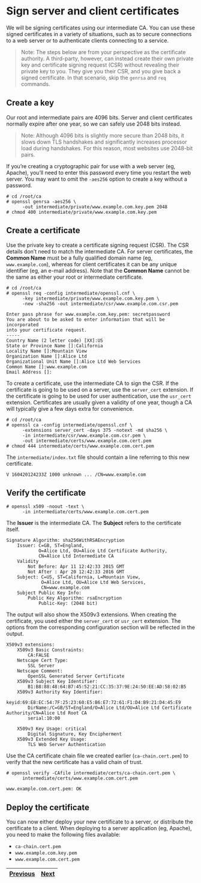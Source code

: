 # Sign server and client certificates
We will be signing certificates using our intermediate CA. You can use these signed certificates in a variety of situations, such as to secure connections to a web server or to authenticate clients connecting to a service.
> Note: The steps below are from your perspective as the certificate authority. A third-party, however, can instead create their own private key and certificate signing request (CSR) without revealing their private key to you. They give you their CSR, and you give back a signed certificate. In that scenario, skip the `genrsa` and `req` commands.

## Create a key
Our root and intermediate pairs are 4096 bits. Server and client certificates normally expire after one year, so we can safely use 2048 bits instead.
> Note: Although 4096 bits is slightly more secure than 2048 bits, it slows down TLS handshakes and significantly increases processor load during handshakes. For this reason, most websites use 2048-bit pairs.

If you’re creating a cryptographic pair for use with a web server (eg, Apache), you’ll need to enter this password every time you restart the web server. You may want to omit the `-aes256` option to create a key without a password.
```
# cd /root/ca
# openssl genrsa -aes256 \
      -out intermediate/private/www.example.com.key.pem 2048
# chmod 400 intermediate/private/www.example.com.key.pem
```

## Create a certificate
Use the private key to create a certificate signing request (CSR). The CSR details don’t need to match the intermediate CA. For server certificates, the **Common Name** must be a fully qualified domain name (eg, `www.example.com`), whereas for client certificates it can be any unique identifier (eg, an e-mail address). Note that the **Common Name** cannot be the same as either your root or intermediate certificate.
```
# cd /root/ca
# openssl req -config intermediate/openssl.cnf \
      -key intermediate/private/www.example.com.key.pem \
      -new -sha256 -out intermediate/csr/www.example.com.csr.pem

Enter pass phrase for www.example.com.key.pem: secretpassword
You are about to be asked to enter information that will be incorporated
into your certificate request.
-----
Country Name (2 letter code) [XX]:US
State or Province Name []:California
Locality Name []:Mountain View
Organization Name []:Alice Ltd
Organizational Unit Name []:Alice Ltd Web Services
Common Name []:www.example.com
Email Address []:
```

To create a certificate, use the intermediate CA to sign the CSR. If the certificate is going to be used on a server, use the `server_cert` extension. If the certificate is going to be used for user authentication, use the `usr_cert` extension. Certificates are usually given a validity of one year, though a CA will typically give a few days extra for convenience.
```
# cd /root/ca
# openssl ca -config intermediate/openssl.cnf \
      -extensions server_cert -days 375 -notext -md sha256 \
      -in intermediate/csr/www.example.com.csr.pem \
      -out intermediate/certs/www.example.com.cert.pem
# chmod 444 intermediate/certs/www.example.com.cert.pem
```

The `intermediate/index.txt` file should contain a line referring to this new certificate.
```
V 160420124233Z 1000 unknown ... /CN=www.example.com
```

## Verify the certificate
```
# openssl x509 -noout -text \
      -in intermediate/certs/www.example.com.cert.pem
```

The **Issuer** is the intermediate CA. The **Subject** refers to the certificate itself.
```
Signature Algorithm: sha256WithRSAEncryption
    Issuer: C=GB, ST=England,
            O=Alice Ltd, OU=Alice Ltd Certificate Authority,
            CN=Alice Ltd Intermediate CA
    Validity
        Not Before: Apr 11 12:42:33 2015 GMT
        Not After : Apr 20 12:42:33 2016 GMT
    Subject: C=US, ST=California, L=Mountain View,
             O=Alice Ltd, OU=Alice Ltd Web Services,
             CN=www.example.com
    Subject Public Key Info:
        Public Key Algorithm: rsaEncryption
            Public-Key: (2048 bit)
```

The output will also show the X509v3 extensions. When creating the certificate, you used either the `server_cert` or `usr_cert` extension. The options from the corresponding configuration section will be reflected in the output.
```
X509v3 extensions:
    X509v3 Basic Constraints:
        CA:FALSE
    Netscape Cert Type:
        SSL Server
    Netscape Comment:
        OpenSSL Generated Server Certificate
    X509v3 Subject Key Identifier:
        B1:B8:88:48:64:B7:45:52:21:CC:35:37:9E:24:50:EE:AD:58:02:B5
    X509v3 Authority Key Identifier:
        keyid:69:E8:EC:54:7F:25:23:60:E5:B6:E7:72:61:F1:D4:B9:21:D4:45:E9
        DirName:/C=GB/ST=England/O=Alice Ltd/OU=Alice Ltd Certificate Authority/CN=Alice Ltd Root CA
        serial:10:00

    X509v3 Key Usage: critical
        Digital Signature, Key Encipherment
    X509v3 Extended Key Usage:
        TLS Web Server Authentication
```

Use the CA certificate chain file we created earlier (`ca-chain.cert.pem`) to verify that the new certificate has a valid chain of trust.
```
# openssl verify -CAfile intermediate/certs/ca-chain.cert.pem \
      intermediate/certs/www.example.com.cert.pem

www.example.com.cert.pem: OK
```

## Deploy the certificate
You can now either deploy your new certificate to a server, or distribute the certificate to a client. When deploying to a server application (eg, Apache), you need to make the following files available:
- `ca-chain.cert.pem`
- `www.example.com.key.pem`
- `www.example.com.cert.pem`

| [Previous](../create-the-intermediate-certificate/README.md) | [Next](../certificate-revocation-lists/README.md) |
| :----------------------------------------------------------- | ------------------------------------------------: |
